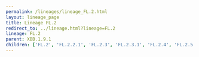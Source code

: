 ```yaml
---
permalink: /lineages/lineage_FL.2.html
layout: lineage_page
title: Lineage FL.2
redirect_to: ../lineage.html?lineage=FL.2
lineage: FL.2
parent: XBB.1.9.1
children: ['FL.2', 'FL.2.2.1', 'FL.2.3', 'FL.2.3.1', 'FL.2.4', 'FL.2.5', 'FL.2.6', 'FL.2.7']
---
```

